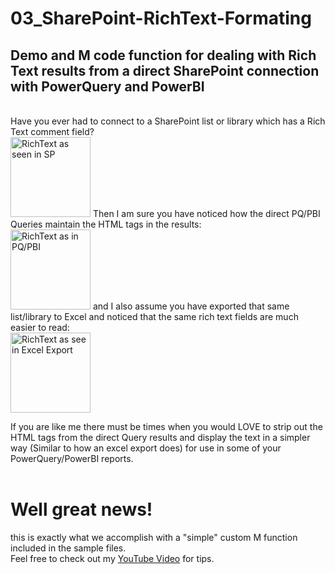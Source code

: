 # 03_SharePoint-RichText-Formating
## Demo and M code function for dealing with Rich Text results from a direct SharePoint connection with PowerQuery and PowerBI<br>
<br>
Have you ever had to connect to a SharePoint list or library which has a Rich Text comment field? <br>
<img 
	alt="RichText as seen in SP" 
	src="https://github.com/TheDataMinersUnion/03_SharePoint-RichText-Formating/blob/master/z-SP%20RichText%20Snap.jpg" 
	style="width:128px;height:128px;"
/>
Then I am sure you have noticed how the direct PQ/PBI Queries maintain the HTML tags in the results: <br>
<img 
	alt="RichText as in PQ/PBI" 
	src="https://github.com/TheDataMinersUnion/03_SharePoint-RichText-Formating/blob/master/z-PQ-PBI%20Rich%20Text%20Snap.jpg" 
	style="width:128px;height:128px;"
/>
and I also assume you have exported that same list/library to Excel and noticed that the same rich text fields are much easier to read: <br>
<img 
	alt="RichText as see in Excel Export" 
	src="https://github.com/TheDataMinersUnion/03_SharePoint-RichText-Formating/blob/master/z-Excel%20RichText%20Snap.jpg" 
	style="width:128px;height:128px;"
/>

If you are like me there must be times when you would LOVE to strip out the HTML tags from the direct Query results and display the text in a simpler way (Similar to how an excel export does) for use in some of your PowerQuery/PowerBI reports.<br>
<br>
<h1>Well great news!</h1> this is exactly what we accomplish with a "simple" custom M function included in the sample files.<br>
Feel free to check out my <a href="https://youtu.be/wMhHwZqMuks">YouTube Video</a> for tips.
